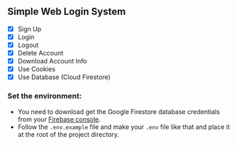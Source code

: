 ## Simple Web Login System

-   [x] Sign Up
-   [x] Login
-   [x] Logout
-   [x] Delete Account
-   [x] Download Account Info
-   [x] Use Cookies
-   [x] Use Database (Cloud Firestore)

### Set the environment:
+ You need to download get the Google Firestore database credentials from your [Firebase console](https://console.firebase.google.com/).
+ Follow the `.env.example` file and make your `.env` file like that and place it at the root of the project directory.